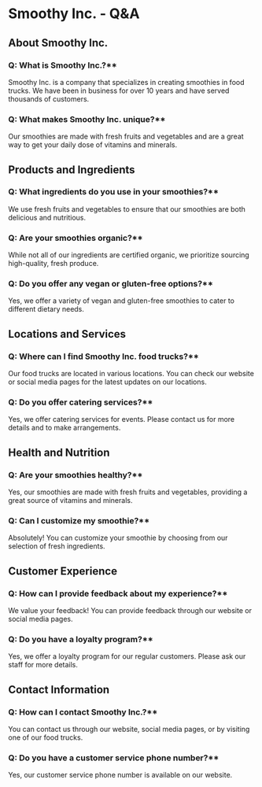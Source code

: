 # Smoothy Inc. - Q&A

## About Smoothy Inc.

### Q: What is Smoothy Inc.?**  
Smoothy Inc. is a company that specializes in creating smoothies in food trucks. We have been in business for over 10 years and have served thousands of customers.

### Q: What makes Smoothy Inc. unique?**  
Our smoothies are made with fresh fruits and vegetables and are a great way to get your daily dose of vitamins and minerals.

## Products and Ingredients

### Q: What ingredients do you use in your smoothies?**  
We use fresh fruits and vegetables to ensure that our smoothies are both delicious and nutritious.

### Q: Are your smoothies organic?**  
While not all of our ingredients are certified organic, we prioritize sourcing high-quality, fresh produce.

### Q: Do you offer any vegan or gluten-free options?**  
Yes, we offer a variety of vegan and gluten-free smoothies to cater to different dietary needs.

## Locations and Services

### Q: Where can I find Smoothy Inc. food trucks?**  
Our food trucks are located in various locations. You can check our website or social media pages for the latest updates on our locations.

### Q: Do you offer catering services?**  
Yes, we offer catering services for events. Please contact us for more details and to make arrangements.

## Health and Nutrition

### Q: Are your smoothies healthy?**  
Yes, our smoothies are made with fresh fruits and vegetables, providing a great source of vitamins and minerals.

### Q: Can I customize my smoothie?**  
Absolutely! You can customize your smoothie by choosing from our selection of fresh ingredients.

## Customer Experience

### Q: How can I provide feedback about my experience?**  
We value your feedback! You can provide feedback through our website or social media pages.

### Q: Do you have a loyalty program?**  
Yes, we offer a loyalty program for our regular customers. Please ask our staff for more details.

## Contact Information

### Q: How can I contact Smoothy Inc.?**  
You can contact us through our website, social media pages, or by visiting one of our food trucks.

### Q: Do you have a customer service phone number?**  
Yes, our customer service phone number is available on our website. 
